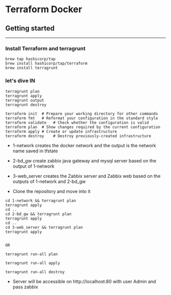 # Terraform Docker

## Getting started
---

### Install Terraform and terragrunt

```
brew tap hashicorp/tap
brew install hashicorp/tap/terraform
brew install terragrunt
```


### let's dive IN
```
terragrunt plan
terragrunt apply
terragrunt output
terragrunt destroy

terraform init  # Prepare your working directory for other commands
terraform fmt   # Reformat your configuration in the standard style
terraform validate   # Check whether the configuration is valid
terraform plan  # Show changes required by the current configuration
terraform apply # Create or update infrastructure
terraform destroy    # Destroy previously-created infrastructure
```
- 1-network creates the docker network and the output is the network name saved in tfstate
- 2-bd_gw create zabbix java gateway and mysql server based on the output of 1-network
- 3-web_server creates the Zabbix server and Zabbix web based on the outputs of 1-network and 2-bd_gw

- Clone the repository and move into it
```
cd 1-network && terragrunt plan
terragrunt apply
cd ..
cd 2-bd_gw && terragrunt plan
terragrunt apply
cd ..
cd 3-web_server && terragrunt plan
terragrunt apply


OR

terragrunt run-all plan

terragrunt run-all apply

terragrunt run-all destroy
```
- Server will be accessible on http://localhost:80 with user Admin and pass zabbix